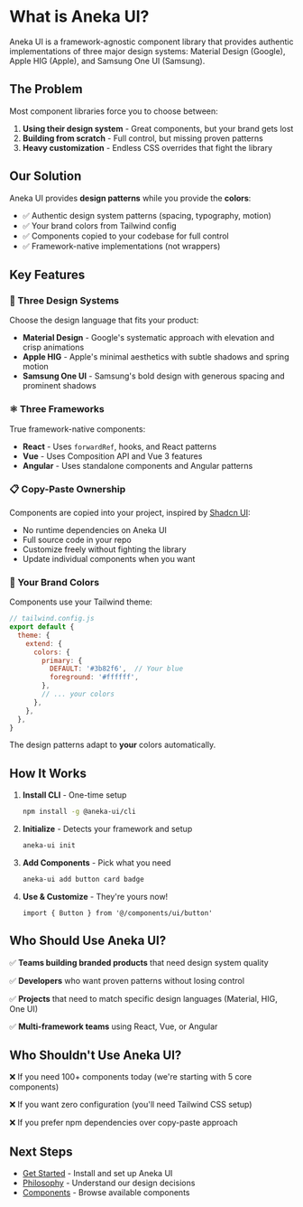 # What is Aneka UI?

Aneka UI is a framework-agnostic component library that provides authentic implementations of three major design systems: Material Design (Google), Apple HIG (Apple), and Samsung One UI (Samsung).

## The Problem

Most component libraries force you to choose between:
1. **Using their design system** - Great components, but your brand gets lost
2. **Building from scratch** - Full control, but missing proven patterns
3. **Heavy customization** - Endless CSS overrides that fight the library

## Our Solution

Aneka UI provides **design patterns** while you provide the **colors**:

- ✅ Authentic design system patterns (spacing, typography, motion)
- ✅ Your brand colors from Tailwind config
- ✅ Components copied to your codebase for full control
- ✅ Framework-native implementations (not wrappers)

## Key Features

### 🎨 Three Design Systems

Choose the design language that fits your product:

- **Material Design** - Google's systematic approach with elevation and crisp animations
- **Apple HIG** - Apple's minimal aesthetics with subtle shadows and spring motion
- **Samsung One UI** - Samsung's bold design with generous spacing and prominent shadows

### ⚛️ Three Frameworks

True framework-native components:

- **React** - Uses `forwardRef`, hooks, and React patterns
- **Vue** - Uses Composition API and Vue 3 features
- **Angular** - Uses standalone components and Angular patterns

### 📋 Copy-Paste Ownership

Components are copied into your project, inspired by [Shadcn UI](https://ui.shadcn.com):

- No runtime dependencies on Aneka UI
- Full source code in your repo
- Customize freely without fighting the library
- Update individual components when you want

### 🎯 Your Brand Colors

Components use your Tailwind theme:

```js
// tailwind.config.js
export default {
  theme: {
    extend: {
      colors: {
        primary: {
          DEFAULT: '#3b82f6',  // Your blue
          foreground: '#ffffff',
        },
        // ... your colors
      },
    },
  },
}
```

The design patterns adapt to **your** colors automatically.

## How It Works

1. **Install CLI** - One-time setup
   ```bash
   npm install -g @aneka-ui/cli
   ```

2. **Initialize** - Detects your framework and setup
   ```bash
   aneka-ui init
   ```

3. **Add Components** - Pick what you need
   ```bash
   aneka-ui add button card badge
   ```

4. **Use & Customize** - They're yours now!
   ```tsx
   import { Button } from '@/components/ui/button'
   ```

## Who Should Use Aneka UI?

✅ **Teams building branded products** that need design system quality

✅ **Developers** who want proven patterns without losing control

✅ **Projects** that need to match specific design languages (Material, HIG, One UI)

✅ **Multi-framework teams** using React, Vue, or Angular

## Who Shouldn't Use Aneka UI?

❌ If you need 100+ components today (we're starting with 5 core components)

❌ If you want zero configuration (you'll need Tailwind CSS setup)

❌ If you prefer npm dependencies over copy-paste approach

## Next Steps

- [Get Started](/guide/getting-started) - Install and set up Aneka UI
- [Philosophy](/guide/philosophy) - Understand our design decisions
- [Components](/components/button) - Browse available components
